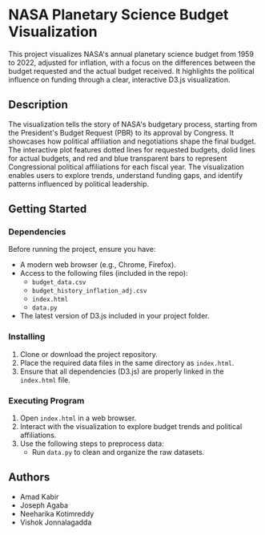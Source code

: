 # NASA Planetary Science Budget Visualization

This project visualizes NASA's annual planetary science budget from 1959 to 2022, adjusted for inflation, with a focus on the differences between the budget requested and the actual budget received. It highlights the political influence on funding through a clear, interactive D3.js visualization.

## Description

The visualization tells the story of NASA's budgetary process, starting from the President's Budget Request (PBR) to its approval by Congress. It showcases how political affiliation and negotiations shape the final budget. The interactive plot features dotted lines for requested budgets, dolid lines for actual budgets, and red and blue transparent bars to represent Congressional political affiliations for each fiscal year. The visualization enables users to explore trends, understand funding gaps, and identify patterns influenced by political leadership.

## Getting Started

### Dependencies

Before running the project, ensure you have:
- A modern web browser (e.g., Chrome, Firefox).
- Access to the following files (included in the repo):
  - `budget_data.csv`
  - `budget_history_inflation_adj.csv`
  - `index.html`
  - `data.py`
- The latest version of D3.js included in your project folder.

### Installing

1. Clone or download the project repository.
2. Place the required data files in the same directory as `index.html`.
3. Ensure that all dependencies (D3.js) are properly linked in the `index.html` file.

### Executing Program

1. Open `index.html` in a web browser.
2. Interact with the visualization to explore budget trends and political affiliations.
3. Use the following steps to preprocess data:
   - Run `data.py` to clean and organize the raw datasets.

## Authors
* Amad Kabir
* Joseph Agaba
* Neeharika Kotimreddy
* Vishok Jonnalagadda

